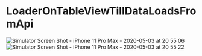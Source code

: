 # LoaderOnTableViewTillDataLoadsFromApi

![Simulator Screen Shot - iPhone 11 Pro Max - 2020-05-03 at 20 55 06](https://user-images.githubusercontent.com/38103919/80918133-f2f9aa00-8d80-11ea-9768-b3939f7038eb.png)
![Simulator Screen Shot - iPhone 11 Pro Max - 2020-05-03 at 20 55 22](https://user-images.githubusercontent.com/38103919/80918136-f68d3100-8d80-11ea-8a1f-58235d936f07.png)
